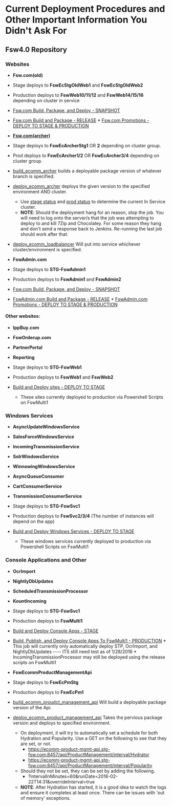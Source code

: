 # Current Deployment Procedures and Other Important Information You Didn't Ask For
## Fsw4.0 Repository
### **Websites**

* **Fsw.com(old)**
 * Stage deploys to **FswEcStgOldWeb1** and **FswEcStgOldWeb2**
 * Production deploys to **FswWeb10/11/12** and **FswWeb14/15/16** depending on cluster in service
 * [Fsw.com Build, Package, and Deploy - SNAPSHOT](http://fswjenkins01:8080/view/Fsw4.0%20Deployment%20Jobs/job/build_fsw_solution_snapshots/)
 * [Fsw.com Build and Package - RELEASE](http://fswjenkins01:8080/view/Fsw4.0%20Deployment%20Jobs/job/build_fsw_solution/)
       * [Fsw.com Promotions - DEPLOY TO STAGE & PRODUCTION](http://fswjenkins01:8080/view/Fsw4.0%20Deployment%20Jobs/job/package_fsw-com_choco_only/)

* **[Fsw.com(archer)](http://gitlab.fsw.com/the-a-team/fsw.com)**
 * Stage deploys to **FswEcArcherStg1** OR **2** depending on cluster group.
 * Prod deploys to **FswEcArcher1/2** OR **FswEcArcher3/4** depending on cluster group.
 * [build_ecomm_archer](http://fswjenkins01:8080/job/build_ecomm_archer/) builds a deployable package version of whatever branch is specified.
 * [deploy_ecomm_archer](http://fswjenkins01:8080/job/deploy_ecomm_archer/) deploys the given version to the specified environment AND cluster.
     * Use [stage status](http://www.stg-fsw.com:9000/status) and [prod status](http://www.fsw.com:9000/status) to determine the current In Service cluster.
     * **NOTE**: Should the deployment hang for an reason, stop the job. You will need to log onto the server/s that the job was attempting to deploy to and kill 7Zip and Chocolatey. For some reason they hang and don't send a response back to Jenkins. Re-running the last job should work after that.
 * [deploy_ecomm_loadbalancer](http://fswjenkins01:8080/job/deploy_ecomm_loadbalancer/) Will put into service whichever cluster/environment is specified.

* **FswAdmin.com**
 * Stage deploys to **STG-FswAdmin1**
 * Production deploys to **FswAdmin1** and **FswAdmin2**
 * [Fsw.com Build, Package, and Deploy - SNAPSHOT](http://fswjenkins01:8080/view/Fsw4.0%20Deployment%20Jobs/job/build_fsw_solution_snapshots/)
 * [FswAdmin.com Build and Package - RELEASE](http://fswjenkins01:8080/view/Fsw4.0%20Deployment%20Jobs/job/build_fsw_solution/)
       * [FswAdmin.com Promotions - DEPLOY TO STAGE & PRODUCTION](http://fswjenkins01:8080/view/Fsw4.0%20Deployment%20Jobs/job/package_fswadmin-com_choco_only/)


#### **Other websites:**
* **IppBuy.com**
* **FswOrderup.com**
* **PartnerPortal**
* **Reporting**

 * Stage deploys to **STG-FswWeb1**
 * Production deploys to **FswWeb1** and **FswWeb2**
 * [Build and Deploy sites - DEPLOY TO STAGE](http://fswjenkins01:8080/view/Fsw4.0%20Deployment%20Jobs/job/build_publish_deploy_fsw40/)
      * These sites currently deployed to production via Powershell Scripts on FswMulti1

### **Windows Services**

* **AsyncUpdateWindowsService**
* **SalesForceWindowsService**
* **IncomingTransmissionService**
* **SolrWindowsService**
* **WinnowingWindowsService**
* **AsyncQueueConsumer**
* **CartConsumerService**
* **TransmissionConsumerService**

 * Stage deploys to **STG-FswSvc1**
 * Production deploys to **FswSvc2/3/4** (The number of instances will depend on the app)
 * [Build and Deploy Windows Services - DEPLOY TO STAGE](http://fswjenkins01:8080/view/Fsw4.0%20Deployment%20Jobs/job/build_publish_deploy_fsw40/)
      * These windows services currently deployed to production via Powershell Scripts on FswMulti1

### **Console Applications and Other**

* **OcrImport**
* **NightlyDbUpdates**
* **ScheduledTransmissionProcessor**
* **KountIncoming**

 * Stage deploys to **STG-FswSvc1**
 * Production deploys to **FswMulti1**
 * [Build and Deploy Console Apps - STAGE](http://fswjenkins01:8080/view/Fsw4.0%20Deployment%20Jobs/job/build_publish_deploy_fsw40/)
 * [Build, Publish, and Deploy Console Apps To FswMulti1 - PRODUCTION](http://fswjenkins01:8080/view/Fsw4.0%20Deployment%20Jobs/job/build_publish_fsw40_prod/)
        * This job will currently only automatically deploy STP, OcrImport, and NightlyDbUpdates ---- ITS still need test as of 1/28/2016
        * IncomingTransmissionProcessor may still be deployed using the release scripts on FswMulti1
* **FswEcommProductManagementApi**
 * Stage deploys to **FswEcPmStg**
 * Production deploys to **FswEcPm1**
 * [build_ecomm_proudct_management_api](http://fswjenkins01:8080/job/build_ecomm_product_management_api/) Will build a deployable package version of the Api.
 * [deploy_ecomm_product_management_api]() Takes the pervious package version and deploys to specified environment.
     * On deployment, it will try to automatically set a schedule for both Hydration and Popularity. Use a GET on the following to see that they are set, or not.
         * https://ecomm-product-mgmt-api.stg-fsw.com:8457/api/ProductManagement/interval/Hydrator
         * https://ecomm-product-mgmt-api.stg-fsw.com:8457/api/ProductManagement/interval/Popularity
     * Should they not be set, they can be set by adding the following.
         * ?intervalInMinutes=60&runDate=2016-02-22T14:31&overrideInterval=true
     * **NOTE**: After Hydration has started, it is a good idea to watch the logs and ensure it completes at least once. There can be issues with 'out of memory' exceptions.